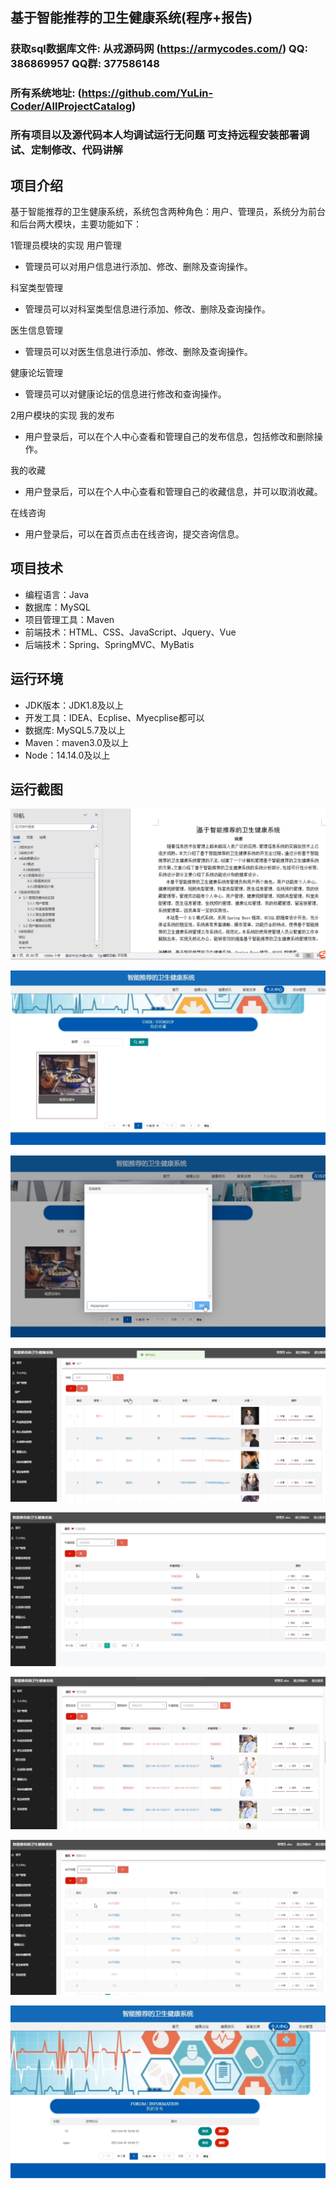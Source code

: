 ## 基于智能推荐的卫生健康系统(程序+报告)

###  获取sql数据库文件: 从戎源码网 (https://armycodes.com/) QQ: 386869957 QQ群: 377586148
###  所有系统地址: (https://github.com/YuLin-Coder/AllProjectCatalog) 
###  所有项目以及源代码本人均调试运行无问题 可支持远程安装部署调试、定制修改、代码讲解

## 项目介绍
基于智能推荐的卫生健康系统，系统包含两种角色：用户、管理员，系统分为前台和后台两大模块，主要功能如下：

1管理员模块的实现
用户管理
- 管理员可以对用户信息进行添加、修改、删除及查询操作。

科室类型管理
- 管理员可以对科室类型信息进行添加、修改、删除及查询操作。

医生信息管理
- 管理员可以对医生信息进行添加、修改、删除及查询操作。

健康论坛管理
- 管理员可以对健康论坛的信息进行修改和查询操作。

2用户模块的实现
我的发布
- 用户登录后，可以在个人中心查看和管理自己的发布信息，包括修改和删除操作。

我的收藏
- 用户登录后，可以在个人中心查看和管理自己的收藏信息，并可以取消收藏。

在线咨询
- 用户登录后，可以在首页点击在线咨询，提交咨询信息。

## 项目技术
- 编程语言：Java
- 数据库：MySQL
- 项目管理工具：Maven
- 前端技术：HTML、CSS、JavaScript、Jquery、Vue
- 后端技术：Spring、SpringMVC、MyBatis

## 运行环境
- JDK版本：JDK1.8及以上
- 开发工具：IDEA、Ecplise、Myecplise都可以
- 数据库: MySQL5.7及以上
- Maven：maven3.0及以上
- Node：14.14.0及以上

## 运行截图
![](screenshot/1.png)

![](screenshot/2.png)

![](screenshot/3.png)

![](screenshot/4.png)

![](screenshot/5.png)

![](screenshot/6.png)

![](screenshot/7.png)

![](screenshot/8.png)